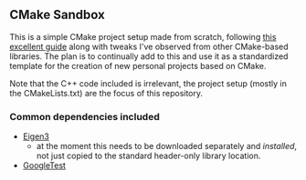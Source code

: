 ## CMake Sandbox

This is a simple CMake project setup made from scratch, following [this excellent guide](https://cliutils.gitlab.io/modern-cmake/) along with tweaks I've observed from other CMake-based libraries.
The plan is to continually add to this and use it as a standardized template for the creation of new personal projects based on CMake.

Note that the C++ code included is irrelevant, the project setup (mostly in the CMakeLists.txt) are the focus of this repository.

### Common dependencies included
- [Eigen3](https://eigen.tuxfamily.org/dox/TopicCMakeGuide.html) 
  - at the moment this needs to be downloaded separately and *installed*, not just copied to the standard header-only library location.
- [GoogleTest](https://github.com/google/googletest)
